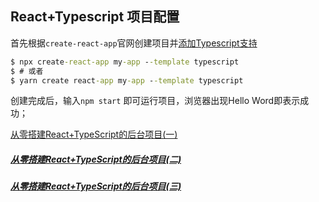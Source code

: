 ## React+Typescript 项目配置

首先根据`create-react-app`官网创建项目并[添加Typescript支持](http://www.html.cn/create-react-app/docs/adding-typescript/)

```cmd
$ npx create-react-app my-app --template typescript
$ # 或者
$ yarn create react-app my-app --template typescript
```

创建完成后，输入`npm start` 即可运行项目，浏览器出现Hello Word即表示成功；

[从零搭建React+TypeScript的后台项目(一)](https://www.cnblogs.com/lodadssd/p/12587694.html)

##### [从零搭建React+TypeScript的后台项目(二)](https://www.cnblogs.com/lodadssd/p/12588635.html)

##### [从零搭建React+TypeScript的后台项目(三)](https://www.cnblogs.com/lodadssd/p/12588759.html)

